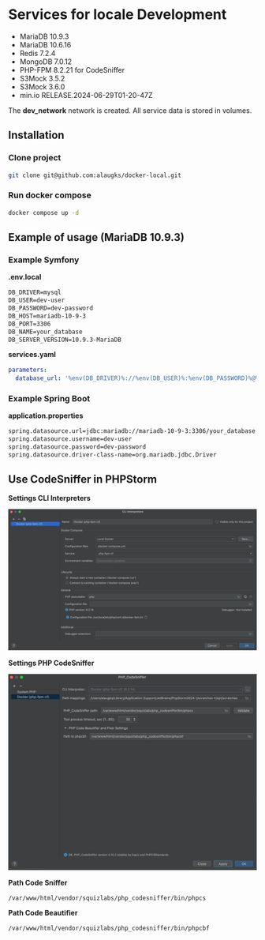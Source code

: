 # Services for locale Development

* MariaDB 10.9.3
* MariaDB 10.6.16
* Redis 7.2.4
* MongoDB 7.0.12
* PHP-FPM 8.2.21 for CodeSniffer
* S3Mock 3.5.2
* S3Mock 3.6.0
* min.io RELEASE.2024-06-29T01-20-47Z

The **dev_network** network is created. All service data is stored in volumes.


## Installation

### Clone project

```bash
git clone git@github.com:alaugks/docker-local.git
```

### Run docker compose

```bash
docker compose up -d
```

## Example of usage (MariaDB 10.9.3)

### Example Symfony

**.env.local**

```dotenv
DB_DRIVER=mysql
DB_USER=dev-user
DB_PASSWORD=dev-password
DB_HOST=mariadb-10-9-3
DB_PORT=3306
DB_NAME=your_database
DB_SERVER_VERSION=10.9.3-MariaDB
```

**services.yaml**

```yaml
parameters:
  database_url: '%env(DB_DRIVER)%://%env(DB_USER)%:%env(DB_PASSWORD)%@%env(DB_HOST)%:%env(DB_PORT)%/%env(DB_NAME)%?serverVersion=%env(DB_SERVER_VERSION)%'
```

### Example Spring Boot

**application.properties**

```dotenv
spring.datasource.url=jdbc:mariadb://mariadb-10-9-3:3306/your_database
spring.datasource.username=dev-user
spring.datasource.password=dev-password
spring.datasource.driver-class-name=org.mariadb.jdbc.Driver
```

## Use CodeSniffer in PHPStorm

**Settings CLI Interpreters**

![CLI_Interpreters.png](docs/CLI_Interpreters.png)


**Settings PHP CodeSniffer**

![PHP_CodeSniffer.png](docs/PHP_CodeSniffer.png)


**Path Code Sniffer**

```
/var/www/html/vendor/squizlabs/php_codesniffer/bin/phpcs
```


**Path Code Beautifier**

```
/var/www/html/vendor/squizlabs/php_codesniffer/bin/phpcbf
```
